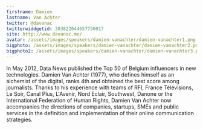 ```yaml
---
firstname: Damien 
lastname: Van Achter
twitter: @davanac
twitterwiddgetid: 303822044657750017
site: http://www.davanac.me/
avatar: /assets/images/speakers/damien-vanachter/damien-vanachter1.png
bigphoto: /assets/images/speakers/damien-vanachter/damien-vanachter2.png
bigphoto2: /assets/images/speakers/damien-vanachter/damien-vanachter3.png
---
```


In May 2012, Data News published the Top 50 of Belgium influencers in new technologies. Damien Van Achter (1977), who defines himself as an alchemist of the digital, ranks 4th and obtained the best score among journalists. Thanks to his experience with teams of RFI, France Télévisions, Le Soir, Canal Plus, L'Avenir, Nord Eclair, Southwest, Danone or the International Federation of Human Rights, Damien Van Achter now accompanies the directions of companies, startups, SMEs and public services in the definition and implementation of their online communication strategies.
